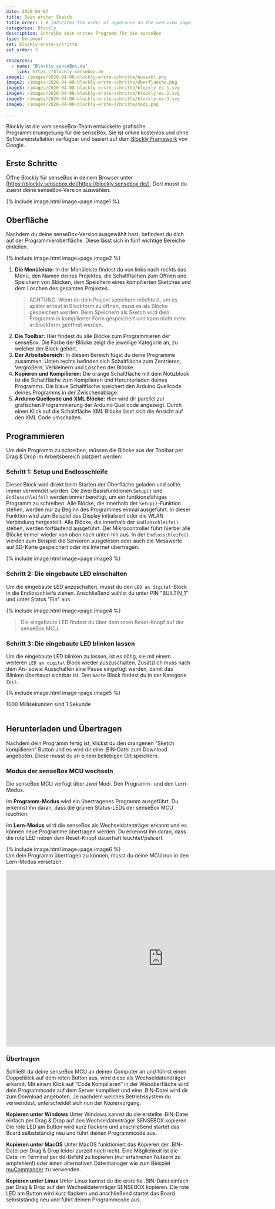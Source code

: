 ```yaml
---
date: 2020-04-07
title: Dein erster Sketch
title_order: 1 # Indicates the order of apperance on the overview pages
categories: Blockly
description: Schreibe dein erstes Programm für die senseBox
type: Document
set: blockly-erste-schritte
set_order: 3

resources:
  - name: "Blockly.senseBox.de"
    link: https://blockly.sensebox.de
image1: /images/2020-04-08-blockly-erste-schritte/Auswahl.png
image2: /images/2020-04-08-blockly-erste-schritte/Oberflaeche.png
image3: /images/2020-04-08-blockly-erste-schritte/blockly-es-1.svg
image4: /images/2020-04-08-blockly-erste-schritte/blockly-es-2.svg
image5: /images/2020-04-08-blockly-erste-schritte/blockly-es-3.svg
image6: /images/2020-04-08-blockly-erste-schritte/modi.png

---
```



Blockly ist die vom senseBox-Team entwickelte grafische Programmierumgebung für die senseBox. Sie ist online kostenlos und ohne Softwareinstallation verfügbar und basiert auf dem [Blockly Framework](https://developers.google.com/blockly) von Google.

## Erste Schritte

Öffne Blockly für senseBox in deinem Browser unter [https://blockly.sensebox.de](https://blockly.sensebox.de/). Dort musst du zuerst deine senseBox-Version auswählen.

{% include image.html image=page.image1 %}

## Oberfläche

Nachdem du deine senseBox-Version ausgewählt hast, befindest du dich auf der Programmieroberfläche. Diese lässt sich in fünf wichtige Bereiche einteilen.

{% include image.html image=page.image2 %}

1. **Die Menüleiste:**
    In der Menüleiste findest du von links nach rechts das Menü, den Namen deines Projektes, die Schaltflächen zum Öffnen und Speichern von Blöcken, dem Speichern eines kompilierten Sketches und dem Löschen des gesamten Projektes.
    >ACHTUNG: Wenn du dein Projekt speichern möchtest, um es später erneut in Blockform zu öffnen, muss es als Blöcke gespeichert werden. Beim Speichern als Sketch wird dein Programm in kompilierter Form gespeichert und kann nicht mehr in Blockform geöffnet werden.
2. **Die Toolbar:**
    Hier findest du alle Blöcke zum Programmieren der senseBox. Die Farbe der Blöcke zeigt die jeweilige Kategorie an, zu welcher der Block gehört.
3. **Der Arbeitsbereich:**
    In diesem Bereich fügst du deine Programme zusammen. Unten rechts befinden sich Schaltfläche zum Zentrieren, Vergrößern, Verkleinern und Löschen der Blöcke.
4. **Kopieren und Kompilieren:**
    Die orange Schaltfläche mit dem Notizblock ist die Schaltfläche zum Kompilieren und Herunterladen deines Programms. Die blaue Schaltfläche speichert den Arduino Quellcode deines Programms in der Zwischenablage.
5. **Arduino Quellcode und XML Blöcke:**
    Hier wird dir parellel zur grafischen Programmierung der Arduino Quellcode angezeigt. Durch einen Klick auf die Schaltfläche XML Blöcke lässt sich die Ansicht auf den XML Code umschalten.

## Programmieren

Um dein Programm zu schreiben, müssen die Blöcke aus der Toolbar per Drag & Drop im Arbeitsbereich platziert werden.

### Schritt 1: Setup und Endlosschleife

Dieser Block wird direkt beim Starten der Oberfläche geladen und sollte immer verwendet werden. Die zwei Basisfunktionen `Setup()` und `Endlosschleife()` werden immer benötigt, um ein funtkionsfähiges Programm zu schreiben.
Alle Blöcke, die innerhalb der `Setup()`-Funktion stehen, werden nur zu Beginn des Programmes einmal ausgeführt. In dieser Funktion wird zum Beispiel das Display initialsiert oder die WLAN Verbindung hergestellt. Alle Blöcke, die innerhalb der `Endlosschleife()` stehen, werden fortlaufend ausgeführt. Der Mikrocontroller führt hierbei alle Blöcke immer wieder von oben nach unten hin aus. In der `Endlosschleife()` werden zum Beispiel die Sensoren ausgelesen oder auch die Messwerte auf SD-Karte gespeichert oder ins Internet übertragen.

{% include image.html image=page.image3 %}

### Schritt 2: Die eingebaute LED einschalten

Um die eingebaute LED anzuschalten, musst du den `LED an digital`-Block in die Endlosschleife ziehen. Anschließend wählst du unter PIN "BUILTIN_1" und unter Status "Ein" aus.

{% include image.html image=page.image4 %}

>Die eingebaute LED findest du über dem roten Reset-Knopf auf der senseBox MCU.


### Schritt 3: Die eingebaute LED blinken lassen

Um die eingebaute LED blinken zu lassen, ist es nötig, sie mit einem weiteren `LED an digital` Block wieder auszuschalten. Zusätzlich muss nach dem An- sowie Ausschalten eine Pause eingefügt werden, damit das Blinken überhaupt sichtbar ist. Den `Warte` Block findest du in der Kategorie `Zeit`.

{% include image.html image=page.image5 %}

<div class="panel panel-info">
  <div class="panel-heading">
1000 Millisekunden sind 1 Sekunde
  </div>
  <div class="panel-body">
  </div>
</div>
<br>

## Herunterladen und Übertragen

Nachdem dein Programm fertig ist, klickst du den orangenen "Sketch kompilieren" Button und es wird dir eine .BIN-Datei zum Download angeboten. Diese musst du an einem beliebigen Ort speichern.

### Modus der senseBox MCU wechseln
Die senseBox MCU verfügt über zwei Modi. Den Programm- und den Lern-Modus. 

Im **Programm-Modus** wird ein übertragenes Programm ausgeführt. Du erkennst ihn daran, dass die grünen Status-LEDs der senseBox MCU leuchten.

Im **Lern-Modus** wird die senseBox als Wechseldatenträger erkannt und es können neue Programme übertragen werden. Du erkennst ihn daran, dass die rote LED neben dem Reset-Knopf dauerhaft leuchtet/pulsiert.

{% include image.html image=page.image6 %}
<br>
Um dein Programm übertragen zu können, musst du deine MCU nun in den Lern-Modus versetzen. 
<iframe width="853" height="480" src="https://www.youtube.com/embed/jzlOJ7Zuqqw" frameborder="0" allow="accelerometer; autoplay; encrypted-media; gyroscope; picture-in-picture" allowfullscreen></iframe>
<br>

### Übertragen 
Schließt du deine senseBox MCU an deinen Computer an und führst einen Doppelklick auf dem roten Button aus, wird diese als Wechseldatendräger erkannt. Mit einem Klick auf “Code Kompilieren” in der Weboberfläche wird dein Programmcode auf dem Server kompiliert und eine .BIN-Datei wird dir zum Download angeboten. Je nachdem welches Betriebssystem du verwendest, unterscheidet sich nun der Kopiervorgang.

**Kopieren unter Windows**
Unter Windows kannst du die erstellte .BIN-Datei einfach per Drag & Drop auf den Wechseldatenträger SENSEBOX kopieren. Die rote LED am Button wird kurz flackern und anschließend startet das Board selbstständig neu und führt deinen Programmcode aus.

**Kopieren unter MacOS**
Unter MacOS funktioniert das Kopieren der .BIN-Datei per Drag & Drop leider zurzeit noch nicht. Eine Möglichkeit ist die Datei im Terminal per dd-Befehl zu kopieren (nur erfahrenen Nutzern zu empfehlen!) oder einen alternativen Dateimanager wie zum Beispiel [muCommander](https://www.mucommander.com/) zu verwenden.

**Kopieren unter Linux**
Unter Linux kannst du die erstellte .BIN-Datei einfach per Drag & Drop auf den Wechseldatenträger SENSEBOX kopieren. Die rote LED am Button wird kurz flackern und anschließend startet das Board selbstständig neu und führt deinen Programmcode aus.

